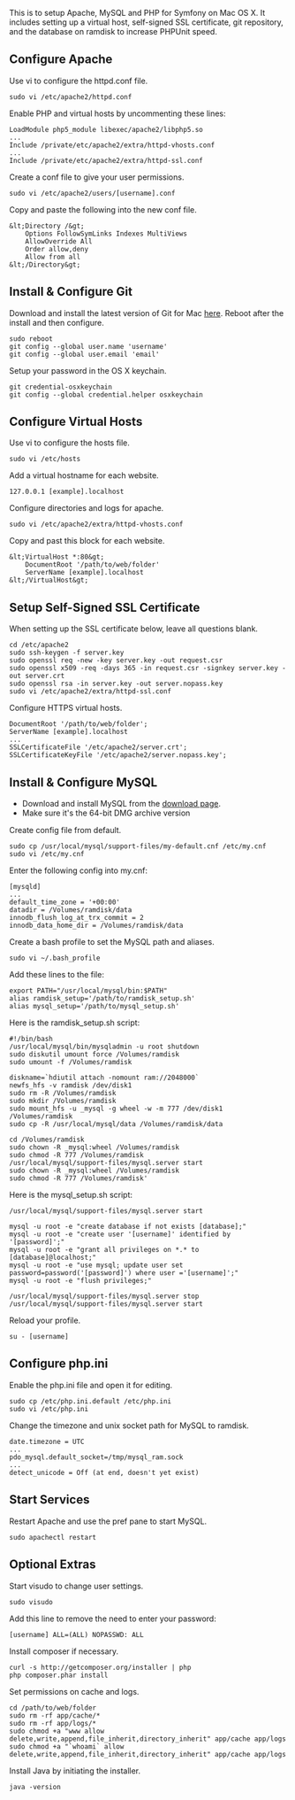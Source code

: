 This is to setup Apache, MySQL and PHP for Symfony on Mac OS X. It includes setting up a virtual host, self-signed SSL certificate, git repository, and the database on ramdisk to increase PHPUnit speed.

## Configure Apache

Use vi to configure the httpd.conf file.

```
sudo vi /etc/apache2/httpd.conf
```

Enable PHP and virtual hosts by uncommenting these lines:

```
LoadModule php5_module libexec/apache2/libphp5.so
...
Include /private/etc/apache2/extra/httpd-vhosts.conf
...
Include /private/etc/apache2/extra/httpd-ssl.conf
```

Create a conf file to give your user permissions.

```
sudo vi /etc/apache2/users/[username].conf
```

Copy and paste the following into the new conf file.

```
&lt;Directory /&gt;
    Options FollowSymLinks Indexes MultiViews
    AllowOverride All
    Order allow,deny
    Allow from all
&lt;/Directory&gt;
```

## Install &amp; Configure Git

Download and install the latest version of Git for Mac <a href="http://git-scm.com">here</a>. Reboot after the install and then configure.

```
sudo reboot
git config --global user.name 'username'
git config --global user.email 'email'
```

Setup your password in the OS X keychain.

```
git credential-osxkeychain
git config --global credential.helper osxkeychain
```

## Configure Virtual Hosts

Use vi to configure the hosts file.

```
sudo vi /etc/hosts
```

Add a virtual hostname for each website.

```
127.0.0.1 [example].localhost
```

Configure directories and logs for apache.

```
sudo vi /etc/apache2/extra/httpd-vhosts.conf
```

Copy and past this block for each website.

```
&lt;VirtualHost *:80&gt;
    DocumentRoot '/path/to/web/folder'
    ServerName [example].localhost
&lt;/VirtualHost&gt;
```

## Setup Self-Signed SSL Certificate

When setting up the SSL certificate below, leave all questions blank.

```
cd /etc/apache2
sudo ssh-keygen -f server.key
sudo openssl req -new -key server.key -out request.csr
sudo openssl x509 -req -days 365 -in request.csr -signkey server.key -out server.crt
sudo openssl rsa -in server.key -out server.nopass.key
sudo vi /etc/apache2/extra/httpd-ssl.conf
```

Configure HTTPS virtual hosts.

```
DocumentRoot '/path/to/web/folder';
ServerName [example].localhost
...
SSLCertificateFile '/etc/apache2/server.crt';
SSLCertificateKeyFile '/etc/apache2/server.nopass.key';
```

## Install &amp; Configure MySQL

<ul>
<li>Download and install MySQL from the <a href="http://www.mysql.com/downloads/mysql/">download page</a>.</li>
<li>Make sure it's the 64-bit DMG archive version</li>
</ul>

Create config file from default.

```
sudo cp /usr/local/mysql/support-files/my-default.cnf /etc/my.cnf
sudo vi /etc/my.cnf
```

Enter the following config into my.cnf:

```
[mysqld]
...
default_time_zone = '+00:00'
datadir = /Volumes/ramdisk/data
innodb_flush_log_at_trx_commit = 2
innodb_data_home_dir = /Volumes/ramdisk/data
```

Create a bash profile to set the MySQL path and aliases.

```
sudo vi ~/.bash_profile
```

Add these lines to the file:

```
export PATH="/usr/local/mysql/bin:$PATH"
alias ramdisk_setup='/path/to/ramdisk_setup.sh'
alias mysql_setup='/path/to/mysql_setup.sh'
```

Here is the ramdisk_setup.sh script:

```
#!/bin/bash
/usr/local/mysql/bin/mysqladmin -u root shutdown
sudo diskutil umount force /Volumes/ramdisk
sudo umount -f /Volumes/ramdisk

diskname=`hdiutil attach -nomount ram://2048000`
newfs_hfs -v ramdisk /dev/disk1
sudo rm -R /Volumes/ramdisk
sudo mkdir /Volumes/ramdisk
sudo mount_hfs -u _mysql -g wheel -w -m 777 /dev/disk1 /Volumes/ramdisk
sudo cp -R /usr/local/mysql/data /Volumes/ramdisk/data

cd /Volumes/ramdisk
sudo chown -R _mysql:wheel /Volumes/ramdisk
sudo chmod -R 777 /Volumes/ramdisk
/usr/local/mysql/support-files/mysql.server start
sudo chown -R _mysql:wheel /Volumes/ramdisk
sudo chmod -R 777 /Volumes/ramdisk'
```

Here is the mysql_setup.sh script:

```
/usr/local/mysql/support-files/mysql.server start

mysql -u root -e "create database if not exists [database];"
mysql -u root -e "create user '[username]' identified by '[password]';"
mysql -u root -e "grant all privileges on *.* to [database]@localhost;"
mysql -u root -e "use mysql; update user set password=password('[password]') where user ='[username]';"
mysql -u root -e "flush privileges;"

/usr/local/mysql/support-files/mysql.server stop
/usr/local/mysql/support-files/mysql.server start
```

Reload your profile.

```
su - [username]
```

## Configure php.ini

Enable the php.ini file and open it for editing.

```
sudo cp /etc/php.ini.default /etc/php.ini
sudo vi /etc/php.ini
```

Change the timezone and unix socket path for MySQL to ramdisk.

```
date.timezone = UTC
...
pdo_mysql.default_socket=/tmp/mysql_ram.sock
...
detect_unicode = Off (at end, doesn't yet exist)
```

## Start Services

Restart Apache and use the pref pane to start MySQL.

```
sudo apachectl restart
```

## Optional Extras

Start visudo to change user settings.

```
sudo visudo
```

Add this line to remove the need to enter your password:

```
[username] ALL=(ALL) NOPASSWD: ALL
```

Install composer if necessary.

```
curl -s http://getcomposer.org/installer | php
php composer.phar install
```

Set permissions on cache and logs.

```
cd /path/to/web/folder
sudo rm -rf app/cache/*
sudo rm -rf app/logs/*
sudo chmod +a "www allow delete,write,append,file_inherit,directory_inherit" app/cache app/logs
sudo chmod +a "`whoami` allow delete,write,append,file_inherit,directory_inherit" app/cache app/logs
```

Install Java by initiating the installer.

```
java -version
```
